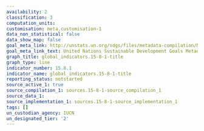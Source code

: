 ```yaml
---
availability: 2
classification: 3
computation_units:
customisation: meta.customisation-1
data_non_statistical: false
data_show_map: false
goal_meta_link: http://unstats.un.org/sdgs/files/metadata-compilation/Metadata-Goal-15.pdf
goal_meta_link_text: United Nations Sustainable Development Goals Metadata (pdf 456kB)
graph_title: global_indicators.15-8-1-title
graph_type: line
indicator_number: 15.8.1
indicator_name: global_indicators.15-8-1-title
reporting_status: notstarted
source_active_1: true
source_compilation_1: sources.15-8-1-source_compilation_1
source_data_1:
source_implementation_1: sources.15-8-1-source_implementation_1
tags: []
un_custodian_agency: IUCN
un_designated_tier: '2'
---
```

